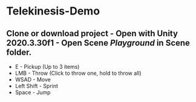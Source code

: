 # Telekinesis-Demo

## Clone or download project - Open with Unity 2020.3.30f1 - Open Scene ***Playground*** in Scene folder.

* E - Pickup (Up to 3 items)
* LMB - Throw (Click to throw one, hold to throw all)
* WSAD - Move
* Left Shift - Sprint
* Space - Jump
 
